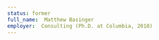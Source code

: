 ```yaml
---
status: former
full_name:  Matthew Basinger
employer:  Consulting (Ph.D. at Columbia, 2010)
---
```

